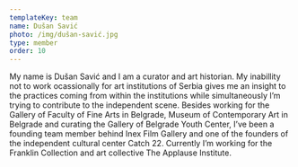 ```yaml
---
templateKey: team
name: Dušan Savić
photo: /img/dušan-savić.jpg
type: member
order: 10
---
```

My name is Dušan Savić and I am a curator and art historian. My inabillity not to work ocassionally for art institutions of Serbia gives me an insight to the practices coming from within the institutions while simultaneously I’m trying to contribute to the independent scene. Besides working for the Gallery of Faculty of Fine Arts in Belgrade, Museum of Contemporary Art in Belgrade and curating the Gallery of Belgrade Youth Center, I’ve been a founding team member behind Inex Film Gallery and one of the founders of the independent cultural center Catch 22. Currently I’m working for the Franklin Collection and art collective The Applause Institute. 
